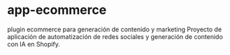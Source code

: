 # app-ecommerce
plugin ecommerce para generación de contenido y marketing
Proyecto de aplicación de automatización de redes sociales y generación de contenido con IA en Shopify. 
